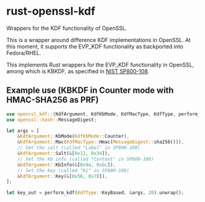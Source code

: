 # rust-openssl-kdf

Wrappers for the KDF functionality of OpenSSL.

This is a wrapper around difference KDF implementations in OpenSSL.
At this moment, it supports the EVP_KDF functionality as backported into Fedora/RHEL.

This implements Rust wrappers for the EVP_KDF functionality in OpenSSL, among which is KBKDF, as specified in [NIST SP800-108](https://nvlpubs.nist.gov/nistpubs/Legacy/SP/nistspecialpublication800-108.pdf).

## Example use (KBKDF in Counter mode with HMAC-SHA256 as PRF)

``` rust
use openssl_kdf::{KdfArgument, KdfKbMode, KdfMacType, KdfType, perform_kdf};
use openssl::hash::MessageDigest;

let args = [
    &KdfArgument::KbMode(KdfKbMode::Counter),
    &KdfArgument::Mac(KdfMacType::Hmac(MessageDigest::sha256())),
    // Set the salt (called "Label" in SP800-108)
    &KdfArgument::Salt(&[0x12, 0x34]),
    // Set the kb info (called "Context" in SP800-108)
    &KdfArgument::KbInfo(&[0x9a, 0xbc]),
    // Set the key (called "Ki" in SP800-108)
    &KdfArgument::Key(&[0x56, 0x78]),
];

let key_out = perform_kdf(KdfType::KeyBased, &args, 20).unwrap();
```
